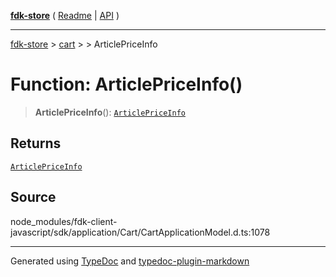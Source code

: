 [**fdk-store**](../../../README.md) ( [Readme](../../../README.md) \| [API](../../../API.md) )

---

[fdk-store](../../../API.md) > [cart](../../README.md) > [<internal>](../README.md) > ArticlePriceInfo

# Function: ArticlePriceInfo()

> **ArticlePriceInfo**(): [`ArticlePriceInfo`](../type-aliases/type-alias.ArticlePriceInfo.md)

## Returns

[`ArticlePriceInfo`](../type-aliases/type-alias.ArticlePriceInfo.md)

## Source

node_modules/fdk-client-javascript/sdk/application/Cart/CartApplicationModel.d.ts:1078

---

Generated using [TypeDoc](https://typedoc.org/) and [typedoc-plugin-markdown](https://www.npmjs.com/package/typedoc-plugin-markdown)
